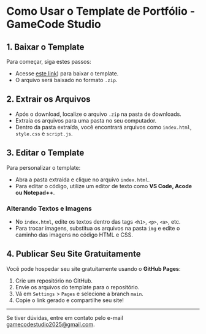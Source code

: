 # Como Usar o Template de Portfólio - GameCode Studio

## 1. Baixar o Template
Para começar, siga estes passos:
- Acesse [este link](https://github.com/GameCodeStudio2025/portifolio-simples-HTML-CSS/archive/refs/tags/v1.0.zip)) para baixar o template.
- O arquivo será baixado no formato `.zip`.

## 2. Extrair os Arquivos
- Após o download, localize o arquivo `.zip` na pasta de downloads.
- Extraia os arquivos para uma pasta no seu computador.
- Dentro da pasta extraída, você encontrará arquivos como `index.html`, `style.css` e `script.js`.

## 3. Editar o Template
Para personalizar o template:
- Abra a pasta extraída e clique no arquivo `index.html`.
- Para editar o código, utilize um editor de texto como **VS Code, Acode ou Notepad++**.

### Alterando Textos e Imagens
- No `index.html`, edite os textos dentro das tags `<h1>`, `<p>`, `<a>`, etc.
- Para trocar imagens, substitua os arquivos na pasta `img` e edite o caminho das imagens no código HTML e CSS.

## 4. Publicar Seu Site Gratuitamente
Você pode hospedar seu site gratuitamente usando o **GitHub Pages**:
1. Crie um repositório no GitHub.
2. Envie os arquivos do template para o repositório.
3. Vá em `Settings` > `Pages` e selecione a branch `main`.
4. Copie o link gerado e compartilhe seu site!

---

Se tiver dúvidas, entre em contato pelo e-mail [gamecodestudio2025@gmail.com](#).
